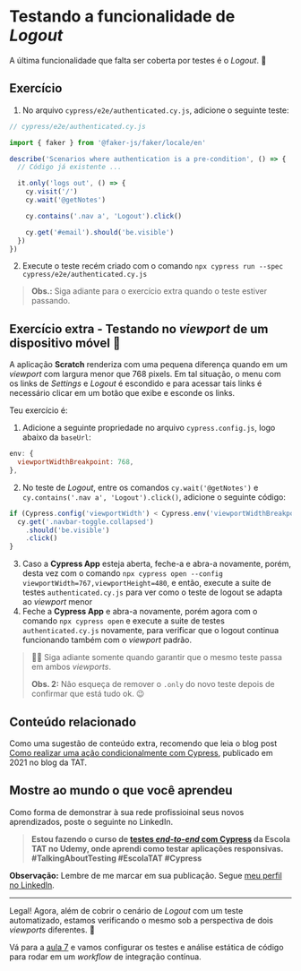 # Testando a funcionalidade de _Logout_

A última funcionalidade que falta ser coberta por testes é o _Logout_. 🚪

## Exercício

1. No arquivo `cypress/e2e/authenticated.cy.js`, adicione o seguinte teste:

```js
// cypress/e2e/authenticated.cy.js

import { faker } from '@faker-js/faker/locale/en'

describe('Scenarios where authentication is a pre-condition', () => {
  // Código já existente ...

  it.only('logs out', () => {
    cy.visit('/')
    cy.wait('@getNotes')

    cy.contains('.nav a', 'Logout').click()

    cy.get('#email').should('be.visible')
  })
})
```

2. Execute o teste recém criado com o comando `npx cypress run --spec cypress/e2e/authenticated.cy.js`

> **Obs.:** Siga adiante para o exercício extra quando o teste estiver passando.

## Exercício extra -  Testando no _viewport_ de um dispositivo móvel 📱

A aplicação **Scratch** renderiza com uma pequena diferença quando em um _viewport_ com largura menor que 768 pixels. Em tal situação, o menu com os links de _Settings_ e _Logout_ é escondido e para acessar tais links é necessário clicar em um botão que exibe e esconde os links.

Teu exercício é:

1. Adicione a seguinte propriedade no arquivo `cypress.config.js`, logo abaixo da `baseUrl`:

```js
env: {
  viewportWidthBreakpoint: 768,
},

```

2. No teste de _Logout_, entre os comandos `cy.wait('@getNotes')` e `cy.contains('.nav a', 'Logout').click()`, adicione o seguinte código:

```js
if (Cypress.config('viewportWidth') < Cypress.env('viewportWidthBreakpoint')) {
  cy.get('.navbar-toggle.collapsed')
    .should('be.visible')
    .click()
}

```

3. Caso a __Cypress App__ esteja aberta, feche-a e abra-a novamente, porém, desta vez com o comando `npx cypress open --config viewportWidth=767,viewportHeight=480`, e então, execute a suite de testes `authenticated.cy.js` para ver como o teste de logout se adapta ao _viewport_ menor
4. Feche a __Cypress App__ e abra-a novamente, porém agora com o comando `npx cypress open` e execute a suite de testes `authenticated.cy.js` novamente, para verificar que o logout continua funcionando também com o _viewport_ padrão.

> 🧑‍🏫 Siga adiante somente quando garantir que o mesmo teste passa em ambos _viewports_.
>
> **Obs. 2:** Não esqueça de remover o `.only` do novo teste depois de confirmar que está tudo ok. 😉

## Conteúdo relacionado

Como uma sugestão de conteúdo extra, recomendo que leia o blog post [Como realizar uma ação condicionalmente com Cypress](https://talkingabouttesting.com/2021/02/23/como-realizar-uma-acao-condicionalmente-com-cypress/), publicado em 2021 no blog da TAT.

## Mostre ao mundo o que você aprendeu

Como forma de demonstrar à sua rede profissioinal seus novos aprendizados, poste o seguinte no LinkedIn.

> **Estou fazendo o curso de [testes _end-to-end_ com Cypress](https://www.udemy.com/course/testes-end-to-end-com-cypress/?referralCode=BFC58FC7B29F2F37904D) da Escola TAT no Udemy, onde aprendi como testar aplicações responsivas. #TalkingAboutTesting #EscolaTAT #Cypress**

**Observação:** Lembre de me marcar em sua publicação. Segue [meu perfil no LinkedIn](https://www.linkedin.com/in/walmyr-lima-e-silva-filho).

___

Legal! Agora, além de cobrir o cenário de _Logout_ com um teste automatizado, estamos verificando o mesmo sob a perspectiva de dois _viewports_ diferentes. 🎈

Vá para a [aula 7](./7.md) e vamos configurar os testes e análise estática de código para rodar em um _workflow_ de integração contínua.
